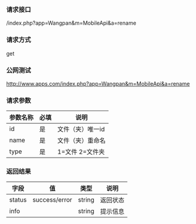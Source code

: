 ### **请求接口**
/index.php?app=Wangpan&m=MobileApi&a=rename

### **请求方式**
get

### **公网测试**
http://www.apps.com/index.php?app=Wangpan&m=MobileApi&a=rename

### **请求参数**

| 参数名称   |必填 |     说明   |
|----------- |-----|------------|
| id         | 是  |   文件（夹）唯一id   |
| name   	 | 是  |   文件（夹）重命名   |
| type 		 | 是  |   1=文件 2=文件夹    |


### **返回结果**
|字段       |值             |类型    |说明        |
| --------- |--------       |--------|--------    |
|status     |success/error  |string  |返回状态    |
|info       |               |string  |提示信息    |